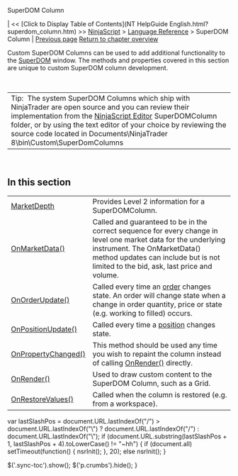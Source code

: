 ﻿










 


SuperDOM Column







| &lt;&lt; [Click to Display Table of Contents](NT HelpGuide English.html?superdom_column.htm) &gt;&gt;
 [NinjaScript](ninjascript.htm) &gt; [Language Reference](language_reference_wip.htm) &gt;
SuperDOM Column | [Previous page](waitforococlosingbracket.htm)
[Return to chapter overview](language_reference_wip.htm)










Custom SuperDOM Columns can be used to add additional functionality to the [SuperDOM](superdom.htm) window. The methods and properties covered in this section are unique to custom SuperDOM column development.


 




|  |
| --- |
| Tip:  The system SuperDOM Columns which ship with NinjaTrader are open source and you can review their implementation from the [NinjaScript Editor](ns_explorer.htm) SuperDOMColumn folder, or by using the text editor of your choice by reviewing the source code located in Documents\NinjaTrader 8\bin\Custom\SuperDomColumns |



 



In this section
---------------




|  |  |
| --- | --- |
| [MarketDepth](superdom_marketdepth.htm) | Provides Level 2 information for a SuperDOMColumn. |
| [OnMarketData()](superdomcolumn_onmarketdata.htm) | Called and guaranteed to be in the correct sequence for every change in level one market data for the underlying instrument. The OnMarketData() method updates can include but is not limited to the bid, ask, last price and volume. |
| [OnOrderUpdate()](superdomcolumn_onorderupdate.htm) | Called every time an [order](order.htm) changes state. An order will change state when a change in order quantity, price or state (e.g. working to filled) occurs. |
| [OnPositionUpdate()](superdomcolumn_onpositionupdate.htm) | Called every time a [position](position.htm) changes state. |
| [OnPropertyChanged()](onpropertychanged.htm) | This method should be used any time you wish to repaint the column instead of calling [OnRender()](superdomcolumn_onrender.htm) directly. |
| [OnRender()](superdomcolumn_onrender.htm) | Used to draw custom content to the SuperDOM Column, such as a Grid. |
| [OnRestoreValues()](onrestorevalues.htm) | Called when the column is restored (e.g. from a workspace). |






 
 var lastSlashPos = document.URL.lastIndexOf("/") &gt; document.URL.lastIndexOf("\\") ? document.URL.lastIndexOf("/") : document.URL.lastIndexOf("\\");
 if (document.URL.substring(lastSlashPos + 1, lastSlashPos + 4).toLowerCase() != "~hh") {
 if (document.all) setTimeout(function() {
 nsrInit();
 }, 20);
 else nsrInit();
 }
 
 
 $('.sync-toc').show();
 $('p.crumbs').hide();
 }
 
 
 



